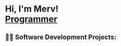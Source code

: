 <h1>Hi, I'm Merv! <br/><a href="https://github.com/joshmadakor1">Programmer</a>

<h2>👨‍💻 Software Development Projects:</h2>
